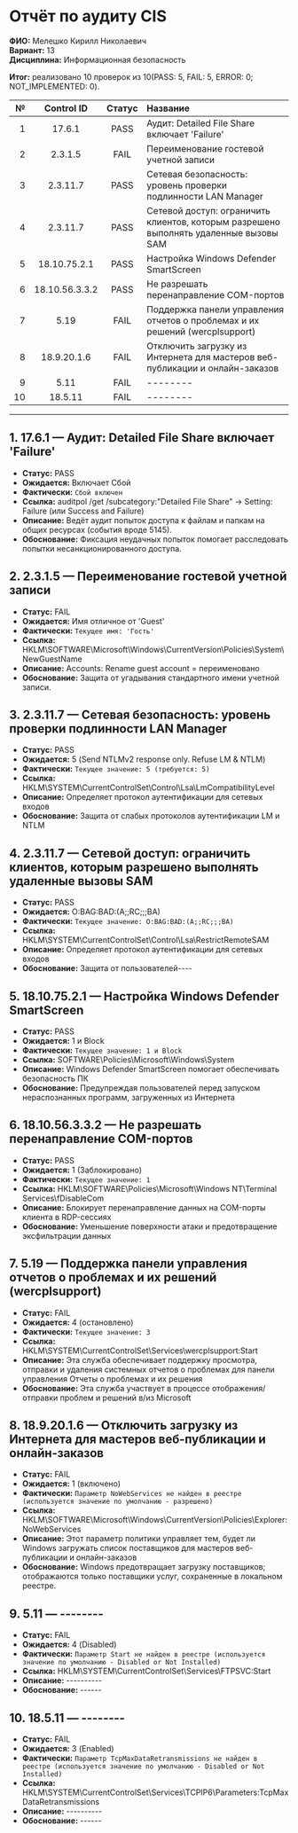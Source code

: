# Отчёт по аудиту CIS

**ФИО:** Мелешко Кирилл Николаевич  
**Вариант:** 13  
**Дисциплина:** Информационная безопасность

**Итог:** реализовано 10 проверок из 10(PASS: 5, FAIL: 5, ERROR: 0; NOT_IMPLEMENTED: 0).

| № | Control ID | Статус | Название |
|---:|:---------:|:------:|:---------|
| 1 | 17.6.1 | PASS | Аудит: Detailed File Share включает 'Failure' |
| 2 | 2.3.1.5 | FAIL | Переименование гостевой учетной записи |
| 3 | 2.3.11.7 | PASS | Сетевая безопасность: уровень проверки подлинности LAN Manager |
| 4 | 2.3.11.7 | PASS | Сетевой доступ: ограничить клиентов, которым разрешено выполнять удаленные вызовы SAM |
| 5 | 18.10.75.2.1 | PASS | Настройка Windows Defender SmartScreen |
| 6 | 18.10.56.3.3.2 | PASS | Не разрешать перенаправление COM-портов |
| 7 | 5.19 | FAIL | Поддержка панели управления отчетов о проблемах и их решений (wercplsupport) |
| 8 | 18.9.20.1.6 | FAIL | Отключить загрузку из Интернета для мастеров веб-публикации и онлайн-заказов |
| 9 | 5.11 | FAIL | -------- |
| 10 | 18.5.11 | FAIL | -------- |

---

## 1. 17.6.1 — Аудит: Detailed File Share включает 'Failure'
- **Статус:** PASS
- **Ожидается:** Включает Сбой
- **Фактически:** `Сбой включен`
- **Ссылка:** auditpol /get /subcategory:"Detailed File Share" → Setting: Failure (или Success and Failure)
- **Описание:** Ведёт аудит попыток доступа к файлам и папкам на общих ресурсах (события вроде 5145).
- **Обоснование:** Фиксация неудачных попыток помогает расследовать попытки несанкционированного доступа.

## 2. 2.3.1.5 — Переименование гостевой учетной записи
- **Статус:** FAIL
- **Ожидается:** Имя отличное от 'Guest'
- **Фактически:** `Текущее имя: 'Гость'`
- **Ссылка:** HKLM\SOFTWARE\Microsoft\Windows\CurrentVersion\Policies\System\NewGuestName
- **Описание:** Accounts: Rename guest account = переименовано
- **Обоснование:** Защита от угадывания стандартного имени учетной записи.

## 3. 2.3.11.7 — Сетевая безопасность: уровень проверки подлинности LAN Manager
- **Статус:** PASS
- **Ожидается:** 5 (Send NTLMv2 response only. Refuse LM & NTLM)
- **Фактически:** `Текущее значение: 5 (требуется: 5)`
- **Ссылка:** HKLM\SYSTEM\CurrentControlSet\Control\Lsa\LmCompatibilityLevel
- **Описание:** Определяет протокол аутентификации для сетевых входов
- **Обоснование:** Защита от слабых протоколов аутентификации LM и NTLM

## 4. 2.3.11.7 — Сетевой доступ: ограничить клиентов, которым разрешено выполнять удаленные вызовы SAM
- **Статус:** PASS
- **Ожидается:** O:BAG:BAD:(A;;RC;;;BA)
- **Фактически:** `Текущее значение: O:BAG:BAD:(A;;RC;;;BA)`
- **Ссылка:** HKLM\SYSTEM\CurrentControlSet\Control\Lsa\RestrictRemoteSAM
- **Описание:** Определяет протокол аутентификации для сетевых входов
- **Обоснование:** Защита от пользователей----

## 5. 18.10.75.2.1 — Настройка Windows Defender SmartScreen
- **Статус:** PASS
- **Ожидается:** 1 и Block
- **Фактически:** `Текущее значение: 1 и Block`
- **Ссылка:** SOFTWARE\Policies\Microsoft\Windows\System
- **Описание:** Windows Defender SmartScreen помогает обеспечивать безопасность ПК
- **Обоснование:** Предупреждая пользователей перед запуском нераспознанных программ, загруженных из Интернета

## 6. 18.10.56.3.3.2 — Не разрешать перенаправление COM-портов
- **Статус:** PASS
- **Ожидается:** 1 (Заблокировано)
- **Фактически:** `Текущее значение: 1`
- **Ссылка:** HKLM\SOFTWARE\Policies\Microsoft\Windows NT\Terminal Services\fDisableCom
- **Описание:** Блокирует перенаправление данных на COM-порты клиента в RDP-сессиях
- **Обоснование:** Уменьшение поверхности атаки и предотвращение эксфильтрации данных

## 7. 5.19 — Поддержка панели управления отчетов о проблемах и их решений (wercplsupport)
- **Статус:** FAIL
- **Ожидается:** 4 (остановлено)
- **Фактически:** `Текущее значение: 3`
- **Ссылка:** HKLM\SYSTEM\CurrentControlSet\Services\wercplsupport:Start
- **Описание:** Эта служба обеспечивает поддержку просмотра, отправки и удаления системных отчетов о проблемах для панели управления Отчеты о проблемах и их решения
- **Обоснование:** Эта служба участвует в процессе отображения/отправки проблем и решений в/из Microsoft

## 8. 18.9.20.1.6 — Отключить загрузку из Интернета для мастеров веб-публикации и онлайн-заказов
- **Статус:** FAIL
- **Ожидается:** 1 (включено)
- **Фактически:** `Параметр NoWebServices не найден в реестре (используется значение по умолчанию - разрешено)`
- **Ссылка:** HKLM\SOFTWARE\Microsoft\Windows\CurrentVersion\Policies\Explorer:NoWebServices
- **Описание:** Этот параметр политики управляет тем, будет ли Windows загружать список поставщиков для мастеров веб-публикации и онлайн-заказов
- **Обоснование:** Windows предотвращает загрузку поставщиков; отображаются только поставщики услуг, сохраненные в локальном реестре.

## 9. 5.11 — --------
- **Статус:** FAIL
- **Ожидается:** 4 (Disabled)
- **Фактически:** `Параметр Start не найден в реестре (используется значение по умолчанию - Disabled or Not Installed)`
- **Ссылка:** HKLM\SYSTEM\CurrentControlSet\Services\FTPSVC:Start
- **Описание:** ----------
- **Обоснование:** ------

## 10. 18.5.11 — --------
- **Статус:** FAIL
- **Ожидается:** 3 (Enabled)
- **Фактически:** `Параметр TcpMaxDataRetransmissions не найден в реестре (используется значение по умолчанию - Disabled or Not Installed)`
- **Ссылка:** HKLM\SYSTEM\CurrentControlSet\Services\TCPIP6\Parameters:TcpMaxDataRetransmissions
- **Описание:** ----------
- **Обоснование:** ------

